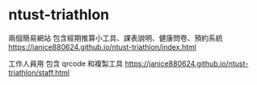 # ntust-triathlon
兩個簡易網站
包含經期推算小工具、課表說明、健康問卷、預約系統
https://janice880624.github.io/ntust-triathlon/index.html

工作人員用 
包含 qrcode 和複製工具
https://janice880624.github.io/ntust-triathlon/staff.html
